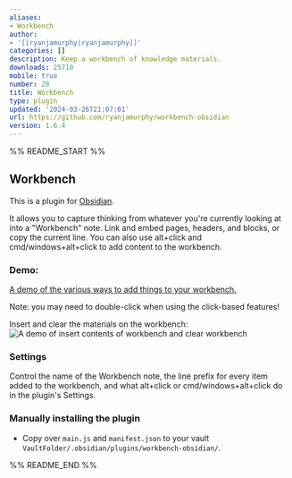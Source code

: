 ```yaml
---
aliases:
- Workbench
author:
- '[[ryanjamurphy|ryanjamurphy]]'
categories: []
description: Keep a workbench of knowledge materials.
downloads: 25710
mobile: true
number: 28
title: Workbench
type: plugin
updated: '2024-03-26T21:07:01'
url: https://github.com/ryanjamurphy/workbench-obsidian
version: 1.6.4
---
```


%% README_START %%

## Workbench

This is a plugin for [Obsidian](https://obsidian.md).

It allows you to capture thinking from whatever you're currently looking at into a "Workbench" note. Link and embed pages, headers, and blocks, or copy the current line. You can also use alt+click and cmd/windows+alt+click to add content to the workbench.

### Demo:

[A demo of the various ways to add things to your workbench.](https://i.imgur.com/tG4dOvp.gif)

Note: you may need to double-click when using the click-based features! 

Insert and clear the materials on the workbench:
![A demo of insert contents of workbench and clear workbench](https://i.imgur.com/YCazTIb.gif)

### Settings
Control the name of the Workbench note, the line prefix for every item added to the workbench, and what alt+click or cmd/windows+alt+click do in the plugin's Settings.

### Manually installing the plugin

- Copy over `main.js` and `manifest.json` to your vault `VaultFolder/.obsidian/plugins/workbench-obsidian/`.


%% README_END %%